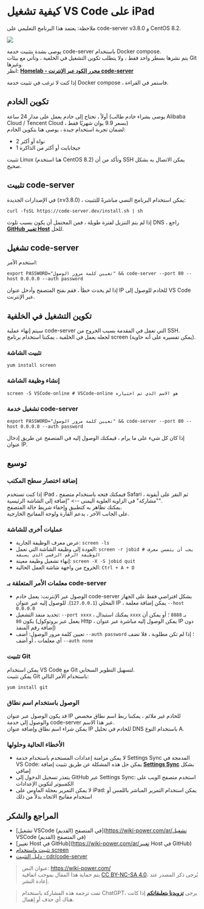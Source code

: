 # كيفية تشغيل VS Code على iPad

ملاحظة: يعتمد هذا البرنامج التعليمي على code-server v3.8.0 و CentOS 8.2.

![](https://img.wiki-power.com/d/wiki-media/img/20201221140748.jpg)

يوصى بشدة بتثبيت خدمة code-server باستخدام Docker compose.  
يتم نشرها بسطر واحد فقط ، ولا يتطلب تكوين التشغيل في الخلفية ، وتأتي مع بيئات Git وغيرها.  
انظر: [**Homelab - محرر الكود عبر الإنترنت code-server**](https://wiki-power.com/ar/Homelab-%E5%9C%A8%E7%BA%BF%E4%BB%A3%E7%A0%81%E7%BC%96%E8%BE%91%E5%99%A8code-server)

إذا كنت لا ترغب في تثبيت خدمة Docker compose ، فاستمر في القراءة.

## تكوين الخادم

أولاً ، تحتاج إلى خادم يعمل على مدار 24 ساعة (يوصى بشراء خادم طالب Alibaba Cloud / Tencent Cloud ، بسعر 9.9 يوان شهريًا فقط)  
لضمان تجربة استخدام جيدة ، يوصى هنا بتكوين الخادم:

- 2 نواة أو أكثر
- 1 جيجابايت أو أكثر من الذاكرة

تثبيت Linux (هنا استخدم CentOS 8.2) وتأكد من أن SSH يمكن الاتصال به بشكل صحيح.

## تثبيت code-server

في الإصدارات الجديدة (≥v3.8.0) ، يمكن استخدام البرنامج النصي مباشرةً للتثبيت:

```shell
curl -fsSL https://code-server.dev/install.sh | sh
```

إذا لم يتم التنزيل لفترة طويلة ، فمن المحتمل أن يكون بسبب تلوث DNS ، راجع [**GitHub تغيير Host**](https://wiki-power.com/ar/GitHub改Host) للحل.

## تشغيل code-server

استخدم الأمر:

```shell
export PASSWORD="تعيين كلمة مرور الوصول" && code-server --port 80 --host 0.0.0.0 --auth password
```

إذا لم يحدث خطأ ، فقم بفتح المتصفح وأدخل عنوان IP للخادم للوصول إلى VS Code عبر الإنترنت.

## تكوين التشغيل في الخلفية

سيتم إنهاء عملية code-server التي تعمل في المقدمة بسبب الخروج من SSH.  
لجعله يعمل في الخلفية ، يمكننا استخدام برنامج screen (يمكن تفسيره على أنه حاوية).

### تثبيت الشاشة

```shell
yum install screen
```

### إنشاء وظيفة الشاشة

```shell
screen -S VSCode-online # VSCode-online هو الاسم الذي تم اختياره
```

### تشغيل خدمة code-server

```shell
export PASSWORD="تعيين كلمة مرور الوصول" && code-server --port 80 --host 0.0.0.0 --auth password
```

إذا كان كل شيء على ما يرام ، فيمكنك الوصول إليه في المتصفح عن طريق إدخال عنوان IP.

## توسيع

### إضافة اختصار سطح المكتب

إذا كنت تستخدم iPad ، فيمكنك فتحه باستخدام متصفح Safari ، ثم النقر على أيقونة "مشاركة" في الزاوية العلوية اليمنى --> "إضافة إلى الشاشة الرئيسية".  
يمكنك تظاهر به كتطبيق وإخفاء شريط حالة المتصفح.  
على الجانب الآخر ، يدعم الفأرة ولوحة المفاتيح الخارجية.

### عمليات أخرى للشاشة

- عرض معرف الوظيفة الجارية: `screen -ls`
- العودة إلى وظيفة الشاشة التي تعمل: `screen -r jobid # يجب أن يتضمن معرف الوظيفة الرقم الرقمي الذي يسبقه`
- إنهاء تشغيل وظيفة معينة: `screen -X -S jobid quit`
- الخروج من واجهة شاشة العمل الحالية: `Ctrl + A + D`

### معلمات الأمر المتعلقة بـ code-server



- الوصول عبر الإنترنت: يعمل خادم code-server بشكل افتراضي فقط على الجهاز المحلي (`127.0.0.1`). للوصول إليه عبر عنوان IP ، يمكن إضافة معلمة `--host 0.0.0.0`
- تحديد منفذ التشغيل: `--port xxxx` ، يمكنك استبدال `xxxx` بـ `8888` ؛ أو يمكن أن يكون `80` (يعمل عبر بروتوكول Http ، يمكن الوصول إليه مباشرة عبر عنوان IP دون إضافة رقم المنفذ)
- تعيين كلمة مرور الوصول: أضف `--auth password` ؛ إذا لم تكن مطلوبة ، فلا تضف أي معلمات ، أو أضف `--auth none`

### تثبيت Git

يمكن استخدام VS Code مع Git لتسهيل التطوير السحابي.  
يمكن تثبيت Git باستخدام الأمر التالي:

```shell
yum install git
```

### الوصول باستخدام اسم نطاق

قد يكون الوصول عبر عنوان IP للخادم غير ملائم ، يمكننا ربط اسم نطاق مخصص والوصول إلى خدمة code-server عبر هذا الاسم.  
يمكن شراء اسم نطاق وإضافة عنوان IP للخادم في تحليل DNS باستخدام النوع A.

### الأخطاء الحالية وحلولها

- لا يمكن مزامنة إعدادات المستخدم باستخدام خدمة Settings Sync المدمجة في VS Code: يمكن حل هذه المشكلة عن طريق تثبيت إضافة [**Settings Sync**](https://marketplace.visualstudio.com/items?itemName=Shan.code-settings-sync) بشكل إضافي
- يتعذر تسجيل الدخول إلى GitHub عبر Settings Sync: استخدم متصفح الويب على الكمبيوتر لتكوين الإعدادات
- لا يمكن التمرير بعجلة الماوس على iPad: يمكن استخدام التمرير المباشر باللمس أو استخدام مفاتيح الاتجاه بدلاً من ذلك

## المراجع والشكر

- [تشغيل VSCode في المتصفح (القديم)](https://wiki-power.com/ar/تشغيل VSCode في المتصفح (القديم))
- [تغيير Host في GitHub](https://wiki-power.com/ar/تغيير Host في GitHub)
- [تثبيت واستخدام screen](https://www.jianshu.com/p/420569381e74)
- [دليل التثبيت · cdr/code-server](https://github.com/cdr/code-server/blob/v3.8.0/doc/guide.md)

> عنوان النص: <https://wiki-power.com/>  
> يتم حماية هذا المقال بموجب اتفاقية [CC BY-NC-SA 4.0](https://creativecommons.org/licenses/by/4.0/deed.zh)، يُرجى ذكر المصدر عند إعادة النشر.

> تمت ترجمة هذه المشاركة باستخدام ChatGPT، يرجى [**تزويدنا بتعليقاتكم**](https://github.com/linyuxuanlin/Wiki_MkDocs/issues/new) إذا كانت هناك أي حذف أو إهمال.